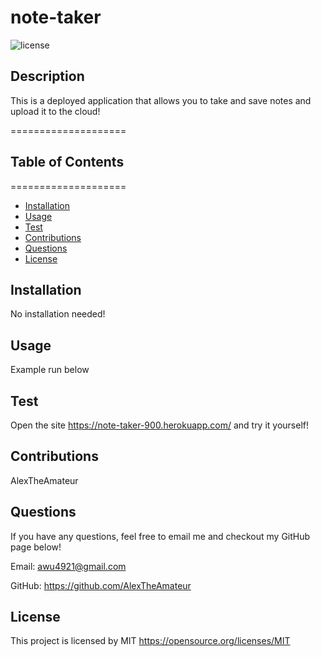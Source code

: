 # note-taker

![license](https://img.shields.io/badge/license-MIT-yellowgreen)

## Description

This is a deployed application that allows you to take and save notes and upload it to the cloud!

====================

## Table of Contents

====================

- [Installation](#installation)
- [Usage](#usage)
- [Test](#test)
- [Contributions](#contibutions)
- [Questions](#questions)
- [License](#license)

## Installation

No installation needed!

## Usage

Example run below

## Test

Open the site https://note-taker-900.herokuapp.com/ and try it yourself!

## Contributions

AlexTheAmateur

## Questions

If you have any questions, feel free to email me and checkout my GitHub page below!

Email: awu4921@gmail.com

GitHub: https://github.com/AlexTheAmateur

## License

This project is licensed by MIT
https://opensource.org/licenses/MIT
